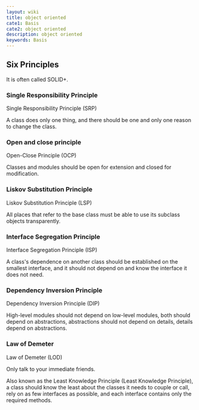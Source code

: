 ```yaml
---
layout: wiki
title: object oriented
cate1: Basis
cate2: object oriented
description: object oriented
keywords: Basis
---
```


## Six Principles

It is often called SOLID+.

### Single Responsibility Principle

Single Responsibility Principle (SRP)

A class does only one thing, and there should be one and only one reason to change the class.

### Open and close principle

Open-Close Principle (OCP)

Classes and modules should be open for extension and closed for modification.

### Liskov Substitution Principle

Liskov Substitution Principle (LSP)

All places that refer to the base class must be able to use its subclass objects transparently.

### Interface Segregation Principle

Interface Segregation Principle (ISP)

A class's dependence on another class should be established on the smallest interface, and it should not depend on and know the interface it does not need.

### Dependency Inversion Principle

Dependency Inversion Principle (DIP)

High-level modules should not depend on low-level modules, both should depend on abstractions, abstractions should not depend on details, details depend on abstractions.

### Law of Demeter

Law of Demeter (LOD)

Only talk to your immediate friends.

Also known as the Least Knowledge Principle (Least Knowledge Principle), a class should know the least about the classes it needs to couple or call, rely on as few interfaces as possible, and each interface contains only the required methods.